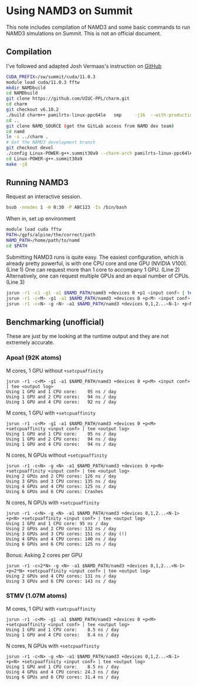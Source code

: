 
# Using NAMD3 on Summit

This note includes compilation of NAMD3 and some basic commands to run NAMD3 simulations on Summit.
This is not an official document.

## Compilation

I've followed and adapted Josh Vermaas's instruction on [GitHub](https://github.com/jvermaas/Software-Building-Instructions/blob/main/NAMD.md)

```bash
CUDA_PREFIX=/sw/summit/cuda/11.0.3
module load cuda/11.0.3 fftw
mkdir NAMDbuild
cd NAMDbuild
git clone https://github.com/UIUC-PPL/charm.git
cd charm
git checkout v6.10.2
./build charm++ pamilrts-linux-ppc64le   smp     -j16  --with-production
cd ..
git clone NAMD_SOURCE (get the GitLab access from NAMD dev team)
cd namd
ln -s ../charm .
# Get the NAMD3 development branch
git checkout devel
./config Linux-POWER-g++.summit30a9 --charm-arch pamilrts-linux-ppc64le-smp --with-fftw3 --with-cuda --cuda-prefix $CUDA_PREFIX --with-single-node-cuda
cd Linux-POWER-g++.summit30a9
make -j8
```

## Running NAMD3

Request an interactive session.

```bash
bsub -nnodes 1 -W 0:30 -P ABC123 -Is /bin/bash
```

When in, set up environment

```bash
module load cuda fftw
PATH=/gpfs/alpine/the/correct/path
NAMD_PATH=/home/path/to/namd
cd $PATH
```

Submitting NAMD3 runs is quite easy.
The easiest configuration, which is already pretty powerful, is with one CPU core and one GPU (NVIDIA V100). (Line 1)
One can request more than 1 core to accompany 1 GPU. (Line 2)
Alternatively, one can request multiple GPUs and an equal number of CPUs. (Line 3)

```bash
jsrun -r1 -c1 -g1 -a1 $NAMD_PATH/namd3 +devices 0 +p1 <input conf> | tee <output log>
jsrun -r1 -c<M> -g1 -a1 $NAMD_PATH/namd3 +devices 0 +p<M> <input conf> | tee <output log>
jsrun -r1 -c<N> -g <N> -a1 $NAMD_PATH/namd3 +devices 0,1,2...<N-1> +p<N> +setcpuaffinity <input conf> | tee <output log>
```


## Benchmarking (unofficial)

These are just by me looking at the runtime output and they are not extremely accurate.

### Apoa1 (92K atoms)

M cores, 1 GPU without `+setcpuaffinity`
```
jsrun -r1 -c<M> -g1 -a1 $NAMD_PATH/namd3 +devices 0 +p<M> <input conf> | tee <output log>
Using 1 GPU and 1 CPU core:    95 ns / day
Using 1 GPU and 2 CPU cores:   94 ns / day
Using 1 GPU and 4 CPU cores:   92 ns / day
```

M cores, 1 GPU with `+setcpuaffinity`
```
jsrun -r1 -c<M> -g1 -a1 $NAMD_PATH/namd3 +devices 0 +p<M> +setcpuaffinity <input conf> | tee <output log>
Using 1 GPU and 1 CPU core:    95 ns / day
Using 1 GPU and 2 CPU cores:   94 ns / day
Using 1 GPU and 4 CPU cores:   94 ns / day
```


N cores, N GPUs without `+setcpuaffinity`
```
jsrun -r1 -c<N> -g <N> -a1 $NAMD_PATH/namd3 +devices 0 +p<N> +setcpuaffinity <input conf> | tee <output log>
Using 2 GPUs and 2 CPU cores: 126 ns / day
Using 3 GPUs and 3 CPU cores: 135 ns / day
Using 4 GPUs and 4 CPU cores: 125 ns / day
Using 6 GPUs and 6 CPU cores: Crashes
```

N cores, N GPUs with `+setcpuaffinity`
```
jsrun -r1 -c<N> -g <N> -a1 $NAMD_PATH/namd3 +devices 0,1,2...<N-1> +p<N> +setcpuaffinity <input conf> | tee <output log>
Using 1 GPU and 1 CPU core: 95 ns / day
Using 2 GPUs and 2 CPU cores: 132 ns / day
Using 3 GPUs and 3 CPU cores: 151 ns / day (!)
Using 4 GPUs and 4 CPU cores: 140 ns / day
Using 6 GPUs and 6 CPU cores: 125 ns / day
```

Bonus: Asking 2 cores per GPU
```
jsrun -r1 -c<2*N> -g <N> -a1 $NAMD_PATH/namd3 +devices 0,1,2...<N-1> +p<2*N> +setcpuaffinity <input conf> | tee <output log>
Using 2 GPUs and 4 CPU cores: 131 ns / day
Using 3 GPUs and 6 CPU cores: 143 ns / day

```


### STMV (1.07M atoms)

M cores, 1 GPU with `+setcpuaffinity`
```
jsrun -r1 -c<M> -g1 -a1 $NAMD_PATH/namd3 +devices 0 +p<M> +setcpuaffinity <input conf> | tee <output log>
Using 1 GPU and 1 CPU core:    8.5 ns / day
Using 1 GPU and 4 CPU cores:   8.4 ns / day
```

N cores, N GPUs with `+setcpuaffinity`
```
jsrun -r1 -c<N> -g <N> -a1 $NAMD_PATH/namd3 +devices 0,1,2...<N-1> +p<N> +setcpuaffinity <input conf> | tee <output log>
Using 1 GPU and 1 CPU core:    8.5 ns / day
Using 4 GPUs and 4 CPU cores: 24.3 ns / day
Using 6 GPUs and 6 CPU cores: 31.4 ns / day
```
